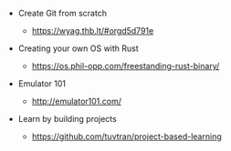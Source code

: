 * Create Git from scratch
  * https://wyag.thb.lt/#orgd5d791e

* Creating your own OS with Rust
  * https://os.phil-opp.com/freestanding-rust-binary/

* Emulator 101
  * http://emulator101.com/

* Learn by building projects
  * https://github.com/tuvtran/project-based-learning